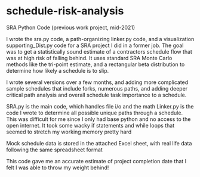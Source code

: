 # schedule-risk-analysis
SRA Python Code (previous work project, mid-2021)

I wrote the sra.py code, a path-organizing linker.py code, and a visualization supporting_Dist.py code for a SRA project I did in a former job. The goal was to get a statistically sound estimate of a contractors schedule flow that was at high risk of falling behind. It uses standard SRA Monte Carlo methods like the tri-point estimate, and a rectangular beta distribution to determine how likely a schedule is to slip.

I wrote several versions over a few months, and adding more complicated sample schedules that include forks, numerous paths, and adding deeper critical path analysis and overall schedule task importance to a schedule.

SRA.py is the main code, which handles file i/o and the math
Linker.py is the code I wrote to determine all possible unique paths through a schedule. This was difficult for me since I only had base python and no access to the open internet. It took some wacky if statements and while loops that seemed to stretch my working memory pretty hard

Mock schedule data is stored in the attached Excel sheet, with real life data following the same spreadsheet format

This code gave me an accurate estimate of project completion date that I felt I was able to throw my weight behind!
